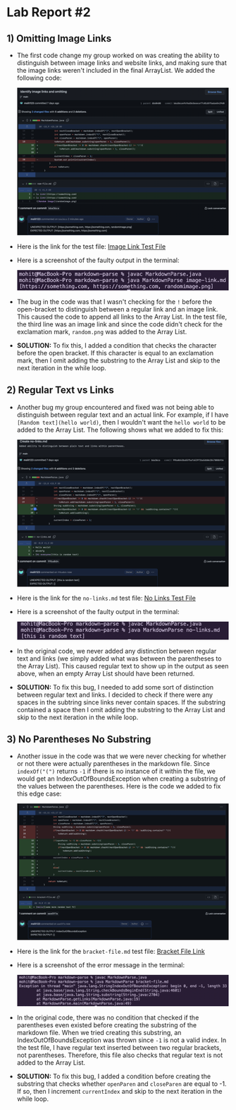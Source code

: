 # Lab Report #2

## 1) Omitting Image Links

* The first code change my group worked on was creating the ability to distinguish between image links and website links, and making sure that the image links weren't included in the final ArrayList. We added the following code: 

    ![Omitting Image Links Github](lab-report-2-images/image_omit.png)

* Here is the link for the test file:
 [Image Link Test File](https://github.com/molit123/markdown-parse/edit/main/image-link.md)

* Here is a screenshot of the faulty output in the terminal: 

    ![Image Link Faulty Output](lab-report-2-images/image_omit_output.png)

* The bug in the code was that I wasn't checking for the `!` before the open-bracket to distinguish between a regular link and an image link. This caused the code to append all links to the Array List. In the test file, the third line was an image link and since the code didn't check for the exclamation mark, `random.png` was added to the Array List.

* **SOLUTION:** To fix this, I added a condition that checks the character before the open bracket. If this character is equal to an exclamation mark, then I omit adding the substring to the Array List and skip to the next iteration in the while loop.

## 2) Regular Text vs Links

* Another bug my group encountered and fixed was not being able to distinguish between regular text and an actual link. For example, if I have `[Random text](hello world)`, then I wouldn't want the `hello world` to be added to the Array List. The following shows what we added to fix this:

    ![No Links Github](lab-report-2-images/no_links.png)

* Here is the link for the `no-links.md` test file: 
[No Links Test File](https://github.com/molit123/markdown-parse/edit/main/no-links.md)

* Here is a screenshot of the faulty output in the terminal:

    ![No Links output](lab-report-2-images/no_links_output.png)

* In the original code, we never added any distinction between regular text and links (we simply added what was between the parentheses to the Array List). This caused regular text to show up in the output as seen above, when an empty Array List should have been returned.

* **SOLUTION:** To fix this bug, I needed to add some sort of distinction between regular text and links. I decided to check if there were any spaces in the subtring since links never contain spaces. If the substring contained a space then I omit adding the substring to the Array List and skip to the next iteration in the while loop. 

## 3) No Parentheses No Substring

* Another issue in the code was that we were never checking for whether or not there were actually parentheses in the markdown file. Since `indexOf("(")` returns `-1` if there is no instance of it within the file, we would get an IndexOutOfBoundsException when creating a substring of the values between the parentheses. Here is the code we added to fix this edge case: 

    ![Bracket Only Github](lab-report-2-images/brackets.png)

* Here is the link for the `bracket-file.md` test file: [Bracket File Link](https://github.com/molit123/markdown-parse/edit/main/bracket-file.md)

* Here is a screenshot of the error message in the terminal: 

    ![Brackets Terminal output](lab-report-2-images/brackets_output.png)

* In the original code, there was no condition that checked if the parentheses even existed before creating the substring of the markdown file. When we tried creating this substring, an IndexOutOfBoundsException was thrown since `-1` is not a valid index. In the test file, I have regular text inserted between two regular brackets, not parentheses. Therefore, this file also checks that regular text is not added to the Array List.

*  **SOLUTION:** To fix this bug, I added a condition before creating the substring that checks whether `openParen` and `closeParen` are equal to -1. If so, then I increment `currentIndex` and skip to the next iteration in the while loop.